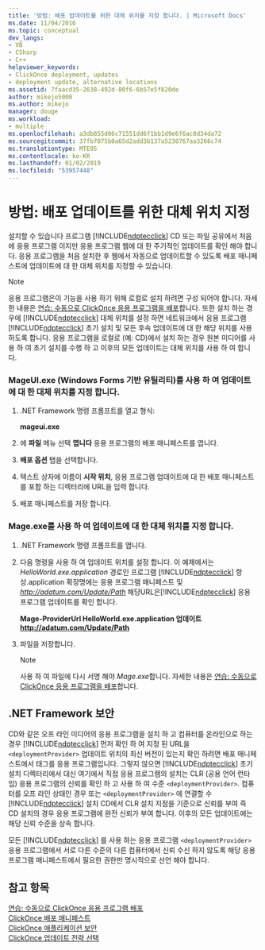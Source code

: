 ```yaml
---
title: '방법: 배포 업데이트를 위한 대체 위치를 지정 합니다. | Microsoft Docs'
ms.date: 11/04/2016
ms.topic: conceptual
dev_langs:
- VB
- CSharp
- C++
helpviewer_keywords:
- ClickOnce deployment, updates
- deployment update, alternative locations
ms.assetid: 7faacd35-2638-492d-80f6-6b57e5f820de
author: mikejo5000
ms.author: mikejo
manager: douge
ms.workload:
- multiple
ms.openlocfilehash: a3db855d06c71551dd6f1bb1d9e6f6ac0d34da72
ms.sourcegitcommit: 37fb7075b0a65d2add3b137a5230767aa3266c74
ms.translationtype: MTE95
ms.contentlocale: ko-KR
ms.lasthandoff: 01/02/2019
ms.locfileid: "53957448"
---
```

# <a name="how-to-specify-an-alternate-location-for-deployment-updates"></a>방법: 배포 업데이트를 위한 대체 위치 지정
설치할 수 있습니다 프로그램 [!INCLUDE[ndptecclick](../deployment/includes/ndptecclick_md.md)] CD 또는 파일 공유에서 처음에 응용 프로그램 이지만 응용 프로그램 웹에 대 한 주기적인 업데이트를 확인 해야 합니다. 응용 프로그램을 처음 설치한 후 웹에서 자동으로 업데이트할 수 있도록 배포 매니페스트에 업데이트에 대 한 대체 위치를 지정할 수 있습니다.  
  
> [!NOTE]
>  응용 프로그램은이 기능을 사용 하기 위해 로컬로 설치 하려면 구성 되어야 합니다. 자세한 내용은 [연습: 수동으로 ClickOnce 응용 프로그램을 배포](../deployment/walkthrough-manually-deploying-a-clickonce-application.md)합니다. 또한 설치 하는 경우에 [!INCLUDE[ndptecclick](../deployment/includes/ndptecclick_md.md)] 대체 위치를 설정 하면 네트워크에서 응용 프로그램 [!INCLUDE[ndptecclick](../deployment/includes/ndptecclick_md.md)] 초기 설치 및 모든 후속 업데이트에 대 한 해당 위치를 사용 하도록 합니다. 응용 프로그램을 로컬로 (예: CD)에서 설치 하는 경우 원본 미디어를 사용 하 여 초기 설치를 수행 하 고 이후의 모든 업데이트는 대체 위치를 사용 하 여 합니다.  
  
### <a name="specify-an-alternate-location-for-updates-by-using-mageuiexe-windows-forms-based-utility"></a>MageUI.exe (Windows Forms 기반 유틸리티)를 사용 하 여 업데이트에 대 한 대체 위치를 지정 합니다.  
  
1.  .NET Framework 명령 프롬프트를 열고 형식:  
  
     **mageui.exe**  
  
2.  에 **파일** 메뉴 선택 **엽니다** 응용 프로그램의 배포 매니페스트를 엽니다.  
  
3.  **배포 옵션** 탭을 선택합니다.  
  
4.  텍스트 상자에 이름이 **시작 위치**, 응용 프로그램 업데이트에 대 한 배포 매니페스트를 포함 하는 디렉터리에 URL을 입력 합니다.  
  
5.  배포 매니페스트를 저장 합니다.  
  
### <a name="specify-an-alternate-location-for-updates-by-using-mageexe"></a>Mage.exe를 사용 하 여 업데이트에 대 한 대체 위치를 지정 합니다.  
  
1. .NET Framework 명령 프롬프트를 엽니다.  
  
2. 다음 명령을 사용 하 여 업데이트 위치를 설정 합니다. 이 예제에서는 *HelloWorld.exe.application* 경로인 프로그램 [!INCLUDE[ndptecclick](../deployment/includes/ndptecclick_md.md)] 항상.application 확장명에는 응용 프로그램 매니페스트 및 *<http://adatum.com/Update/Path>* 해당URL은[!INCLUDE[ndptecclick](../deployment/includes/ndptecclick_md.md)] 응용 프로그램 업데이트를 확인 합니다.  
  
    **Mage-ProviderUrl HelloWorld.exe.application 업데이트 http://adatum.com/Update/Path**  
  
3. 파일을 저장합니다.  
  
   > [!NOTE]
   >  사용 하 여 파일에 다시 서명 해야 *Mage.exe*합니다. 자세한 내용은 [연습: 수동으로 ClickOnce 응용 프로그램을 배포](../deployment/walkthrough-manually-deploying-a-clickonce-application.md)합니다.  
  
## <a name="net-framework-security"></a>.NET Framework 보안  
 CD와 같은 오프 라인 미디어의 응용 프로그램을 설치 하 고 컴퓨터를 온라인으로 하는 경우 [!INCLUDE[ndptecclick](../deployment/includes/ndptecclick_md.md)] 먼저 확인 하 여 지정 된 URL을 `<deploymentProvider>` 업데이트 위치의 최신 버전이 있는지 확인 하려면 배포 매니페스트에서 태그를 응용 프로그램입니다. 그렇지 않으면 [!INCLUDE[ndptecclick](../deployment/includes/ndptecclick_md.md)] 초기 설치 디렉터리에서 대신 여기에서 직접 응용 프로그램의 설치는 CLR (공용 언어 런타임) 응용 프로그램의 신뢰를 확인 하 고 사용 하 여 수준 `<deploymentProvider>`. 컴퓨터를 오프 라인 상태인 경우 또는 `<deploymentProvider>` 에 연결할 수 [!INCLUDE[ndptecclick](../deployment/includes/ndptecclick_md.md)] 설치 CD에서 CLR 설치 지점을 기준으로 신뢰를 부여 즉 CD 설치의 경우 응용 프로그램에 완전 신뢰가 부여 합니다. 이후의 모든 업데이트에는 해당 신뢰 수준을 상속 합니다.  
  
 모든 [!INCLUDE[ndptecclick](../deployment/includes/ndptecclick_md.md)] 를 사용 하는 응용 프로그램 `<deploymentProvider>` 응용 프로그램에서 서로 다른 수준의 다른 컴퓨터에서 신뢰 수신 하지 않도록 해당 응용 프로그램 매니페스트에서 필요한 권한만 명시적으로 선언 해야 합니다.  
  
## <a name="see-also"></a>참고 항목  
 [연습: 수동으로 ClickOnce 응용 프로그램 배포](../deployment/walkthrough-manually-deploying-a-clickonce-application.md)   
 [ClickOnce 배포 매니페스트](../deployment/clickonce-deployment-manifest.md)   
 [ClickOnce 애플리케이션 보안](../deployment/securing-clickonce-applications.md)   
 [ClickOnce 업데이트 전략 선택](../deployment/choosing-a-clickonce-update-strategy.md)